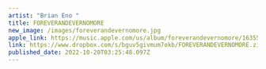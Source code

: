 ```yaml
---
artist: "Brian Eno "
title: FOREVERANDEVERNOMORE
new_image: /images/foreverandevernomore.jpg
apple_link: https://music.apple.com/us/album/foreverandevernomore/1635589174
link: https://www.dropbox.com/s/bguv5givmum7okb/FOREVERANDEVERNOMORE.zip?dl=1
published_date: 2022-10-20T03:25:48.097Z
---
```

